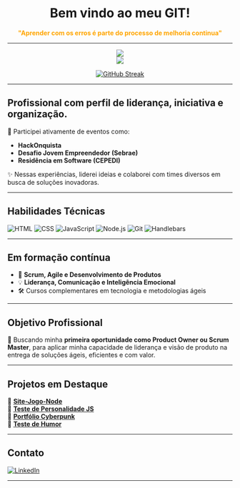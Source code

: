 <h1 align="center">Bem vindo ao meu GIT!</h1>
<p align="center"><b><font color="orange">"Aprender com os erros é parte do processo de melhoria continua"</font></b></p>

---

<div align="center">
  <img src="https://github-readme-stats.vercel.app/api?username=YuriMatheusBarros&show_icons=true&theme=default" />
  <br>
  <img src="https://github-readme-stats.vercel.app/api/top-langs/?username=YuriMatheusBarros&layout=compact&theme=default" />
  <br>
  
  [![GitHub Streak](https://github-readme-streak-stats.herokuapp.com?user=YuriMatheusBarros)](https://git.io/streak-stats)
  
</div>

---

## Profissional com perfil de liderança, iniciativa e organização.

💬 Participei ativamente de eventos como:
- **HackOnquista**
- **Desafio Jovem Empreendedor (Sebrae)**
- **Residência em Software (CEPEDI)**

✨ Nessas experiências, liderei ideias e colaborei com times diversos em busca de soluções inovadoras.

---

## Habilidades Técnicas

![HTML](https://img.shields.io/badge/HTML-E34F26?style=flat&logo=html5&logoColor=white)
![CSS](https://img.shields.io/badge/CSS-1572B6?style=flat&logo=css3&logoColor=white)
![JavaScript](https://img.shields.io/badge/JavaScript-F7DF1E?style=flat&logo=javascript&logoColor=black)
![Node.js](https://img.shields.io/badge/Node.js-339933?style=flat&logo=node.js&logoColor=white)
![Git](https://img.shields.io/badge/Git-F05032?style=flat&logo=git&logoColor=white)
![Handlebars](https://img.shields.io/badge/Handlebars.js-000000?style=flat&logo=handlebarsdotjs&logoColor=orange)

---

## Em formação contínua

- 📘 **Scrum, Agile e Desenvolvimento de Produtos**
- 💡 **Liderança, Comunicação e Inteligência Emocional**
- 🛠️ Cursos complementares em tecnologia e metodologias ágeis

---

## Objetivo Profissional

📌 Buscando minha **primeira oportunidade como Product Owner ou Scrum Master**, para aplicar minha capacidade de liderança e visão de produto na entrega de soluções ágeis, eficientes e com valor.

---

## Projetos em Destaque

🔗 [**Site-Jogo-Node**](https://github.com/YuriMatheusBarros/Site-Jogo-Node)  
🔗 [**Teste de Personalidade JS**](https://github.com/YuriMatheusBarros/Teste-de-Personalidade-JS.Version)  
🔗 [**Portfólio Cyberpunk**](https://github.com/YuriMatheusBarros/Portf-lio-Cyberpunk)  
🔗 [**Teste de Humor**](https://github.com/YuriMatheusBarros/Teste-do-humor)

---

## Contato

[![LinkedIn](https://img.shields.io/badge/-LinkedIn-0A66C2?style=flat&logo=Linkedin&logoColor=white)](https://www.linkedin.com/in/yuri-matheus-barros-1867682aa)

---
